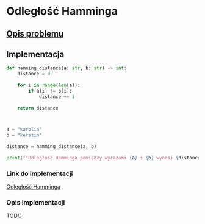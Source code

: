 # Odległość Hamminga

## [Opis problemu](../../../../algorithms/text/hamming-distance.md)


## Implementacja

```python
def hamming_distance(a: str, b: str) -> int:
    distance = 0
    
    for i in range(len(a)):
        if a[i] != b[i]:
            distance += 1
            
    return distance



a = "karolin"
b = "kerstin"
    
distance = hamming_distance(a, b)
    
print(f"Odległość Hamminga pomiędzy wyrazami {a} i {b} wynosi {distance}")
```

### Link do implementacji

[Odległość Hamminga](https://ideone.com/QpQzhH)

### Opis implementacji

TODO

